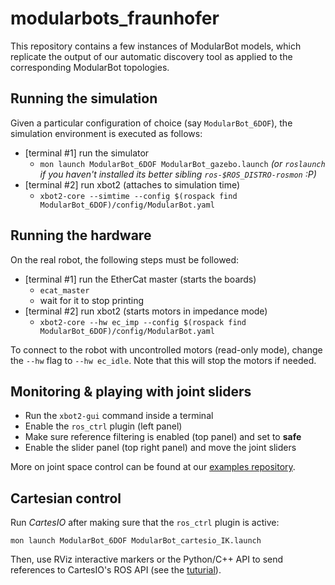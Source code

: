 # modularbots_fraunhofer

This repository contains a few instances of ModularBot models, which replicate the output of our automatic discovery tool as applied to the corresponding ModularBot topologies.

## Running the simulation
Given a particular configuration of choice (say `ModularBot_6DOF`), the simulation environment is executed as follows:
 - [terminal #1] run the simulator
   - `mon launch ModularBot_6DOF ModularBot_gazebo.launch` *(or `roslaunch` if you haven't installed its better sibling `ros-$ROS_DISTRO-rosmon` :P)*
 - [terminal #2] run xbot2 (attaches to simulation time)
   - `xbot2-core --simtime --config $(rospack find ModularBot_6DOF)/config/ModularBot.yaml`

## Running the hardware
On the real robot, the following steps must be followed:
  - [terminal #1] run the EtherCat master (starts the boards)
    - `ecat_master` 
    - wait for it to stop printing
 - [terminal #2] run xbot2 (starts motors in impedance mode)
   - `xbot2-core --hw ec_imp --config $(rospack find ModularBot_6DOF)/config/ModularBot.yaml`

To connect to the robot with uncontrolled motors (read-only mode), change the `--hw` flag to `--hw ec_idle`. Note that this will stop the motors if needed.

## Monitoring & playing with joint sliders
 - Run the `xbot2-gui` command inside a terminal
 - Enable the `ros_ctrl` plugin (left panel)
 - Make sure reference filtering is enabled (top panel) and set to **safe**
 - Enable the slider panel (top right panel) and move the joint sliders

More on joint space control can be found at our [examples repository](https://github.com/ADVRHumanoids/xbot2_examples/blob/master/src/ros_api/README.md).

## Cartesian control
Run *CartesIO* after making sure that the `ros_ctrl` plugin is active:
```
mon launch ModularBot_6DOF ModularBot_cartesio_IK.launch
```
Then, use RViz interactive markers or the Python/C++ API to send references to CartesIO's ROS API (see the [tuturial](https://advrhumanoids.github.io/CartesianInterface/quickstart.html#get-started-with-the-tutorial)).


